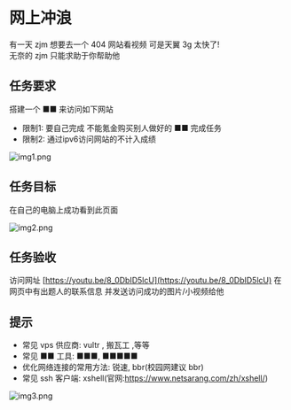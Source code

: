 # 网上冲浪

有一天 zjm 想要去一个 404 网站看视频
可是天翼 3g 太快了!  
无奈的 zjm 只能求助于你帮助他  

## 任务要求  

搭建一个 ■■ 来访问如下网站 

- 限制1: 要自己完成 不能氪金购买别人做好的 ■■ 完成任务
- 限制2: 通过ipv6访问网站的不计入成绩

![img1.png](https://i.loli.net/2019/11/02/nTOhyr46jGC9lQi.png)

## 任务目标  

在自己的电脑上成功看到此页面  

![img2.png](https://i.loli.net/2019/11/02/f5xQVGcu4bKJC6a.png)

##  任务验收

访问网址 [https://youtu.be/8_0DbID5lcU](https://youtu.be/8_0DbID5lcU)
在网页中有出题人的联系信息 
并发送访问成功的图片/小视频给他


## 提示   

- 常见 vps 供应商: vultr , 搬瓦工 ,等等  
- 常见 ■■ 工具: ■■■, ■■■■■  
- 优化网络连接的常用方法: 锐速, bbr(校园网建议 bbr)
- 常见 ssh 客户端: xshell(官网:https://www.netsarang.com/zh/xshell/)

![img3.png](https://i.loli.net/2019/11/02/MEQcplI1TGnDLo4.png)